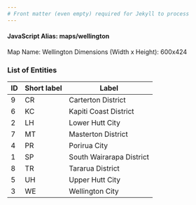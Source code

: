 ```yaml
---
# Front matter (even empty) required for Jekyll to process
---
```


#### JavaScript Alias: maps/wellington

Map Name: Wellington
Dimensions (Width x Height): 600x424





### List of Entities

ID | Short label | Label
---|---|---|
9|CR|Carterton District
6|KC|Kapiti Coast District
2|LH|Lower Hutt City
7|MT|Masterton District
4|PR|Porirua City
1|SP|South Wairarapa District
8|TR|Tararua District
5|UH|Upper Hutt City
3|WE|Wellington City


